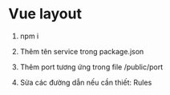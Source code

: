 # Vue layout

1. npm i

2. Thêm tên service trong package.json

3. Thêm port tương ứng trong file /public/port

4. Sửa các đường dẫn nếu cần thiết: Rules
